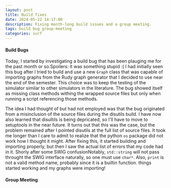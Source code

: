 ```yaml
---
layout: post
title: Build fixes
date: 2024-05-22 14:17:00
description: Fixing month-long build issues and a group meeting.
tags: build bug group-meeting
categories: surf
---
```


#### Build Bugs

Today, I started by investigating a build bug that has been plauging me for the past month or so.<d-footnote>Spoilers: it was something stupid :(</d-footnote> I had initially seen this bug after I tried to build and use a new `Graph` class that was capable of importing graphs from the Rudy graph generator that I decided to use near the end of the semester. This choice was to keep the testing of the simulator similar to other simulators in the literature. The bug showed itself as missing class methods withing the wrapped source files but only when running a script referencing those methods.

The idea I had thought of but had not employed was that the bug originated from a misinclusion of the source files during the disutils build.<d-footnote> I have now also learned that disultils is being depricated, so I'll have to move to setuptools in the near future.</d-footnote> It turns out that this was the case, but the problem remained after I pointed disutils at the full list of source files. It took me longer than I care to admit to realize that the python `os` package did not work how I thought it might. After fixing this, it started building and importing properly, but then I saw the actual list of errors that my code had in it. Shorly after some SWIG confusion<d-footnote>Notably, `std::string` will not pass throught the SWIG interface naturally, so one must use `char*`. Also, `print` is not a valid method name, probably since it is a builtin function.</d-footnote> things started working and my graphs were importing!

#### Group Meeting


